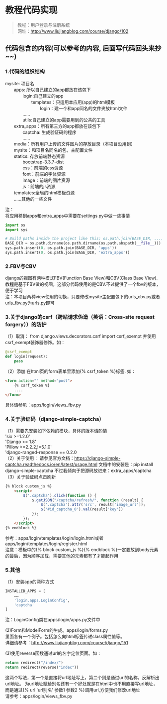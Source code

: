 # 教程代码实现
>教程：用户登录与注册系统  
>网址：http://www.liujiangblog.com/course/django/102

## 代码包含的内容(可以参考的内容, 后面写代码回头来抄~~)
### 1.代码的组织结构 
mysite: 项目名  
&emsp;&emsp;apps: 所以自己建立的app都放在该包下  
&emsp;&emsp;&emsp;&emsp;login:自己建立的app  
&emsp;&emsp;&emsp;&emsp;&emsp;&emsp;templates：只适用本应用(app)的html模板  
&emsp;&emsp;&emsp;&emsp;&emsp;&emsp;&emsp;&emsp;login：建一个和app同名的文件夹放html文件    
&emsp;&emsp;&emsp;&emsp;……  
&emsp;&emsp;&emsp;&emsp;utils:自己建立的app需要用到的公共的工具  
&emsp;&emsp;extra_apps：所有第三方的app都放在该包下  
&emsp;&emsp;&emsp;&emsp;captcha: 生成验证码的程序  
&emsp;&emsp;&emsp;&emsp;……  
&emsp;&emsp;media：所有用户上传的文件图片的存放目录（本项目没用到）   
&emsp;&emsp;mysite：和项目名同名的包，主配置文件  
&emsp;&emsp;statics: 存放前端静态资源  
&emsp;&emsp;&emsp;&emsp;bootstrap-3.3.7-dist   
&emsp;&emsp;&emsp;&emsp;css：前端的css资源  
&emsp;&emsp;&emsp;&emsp;font：前端的字体资源     
&emsp;&emsp;&emsp;&emsp;image：前端的图片资源  
&emsp;&emsp;&emsp;&emsp;js：前端的js资源  
&emsp;&emsp;templates:全局的html模板资源    
&emsp;&emsp;……其他的一些文件  
   
注：  
将应用移到apps和extra_apps中需要在settings.py中做一些事情
```python
import os
import sys

# Build paths inside the project like this: os.path.join(BASE_DIR, ...)
BASE_DIR = os.path.dirname(os.path.dirname(os.path.abspath(__file__)))
sys.path.insert(0, os.path.join(BASE_DIR, 'apps'))
sys.path.insert(0, os.path.join(BASE_DIR, 'extra_apps'))
```
### 2.FBV与CBV
django的视图有两种模式FBV(Function Base View)和CBV(Class Base View).  
教程是基于FBV做的视图，这部分代码使用的是CBV.不过提供了一个fbv的版本，便于学习  
注：本项目两种view使用的切换，只要修改mysite主配置包下的urls_cbv.py或者urls_fbv.py为urls.py即可


### 3.关于django的csrf（跨站请求伪造（英语：Cross-site request forgery））的防护  
（1）取消：
from django.views.decorators.csrf import csrf_exempt
并使用csrf_exempt装饰器修饰。如： 
```python
@csrf_exempt
def login(request):
    pass
``` 

（2）添加
在html页的form表单里添加{% csrf_token %}标签. 如：
```html
<form action="" method="post">
    {% csrf_token %}
    ....
</form>
```
具体请参见：apps/login/views_fbv.py

### 4.关于验证码（django-simple-captcha）
（1）需要先安装如下依赖的模块，具体的版本请酌情  
'six >=1.2.0'  
'Django >= 1.8'  
'Pillow >=2.2.2,!=5.1.0'  
'django-ranged-response == 0.2.0  
（2）关于使用：
请参见官方文档：https://django-simple-captcha.readthedocs.io/en/latest/usage.html
文档中的安装是：pip install  django-simple-captcha
不过我倾向于把源码放进来：extra_apps/captcha
（3）关于验证码点击刷新
```html
{% block custom_js %}
    <script>
        $('.captcha').click(function () {
            $.getJSON("/captcha/refresh/", function (result) {
                $('.captcha').attr('src', result['image_url']);
                $('#id_captcha_0').val(result['key'])
            });
        });
    </script>
{% endblock %}
```
参考：apps/login/templates/login/login.html或者apps/login/templates/login/register.html    
注意：模板中的{% block custom_js %}{% endblock %}一定要放到body元素的最后，因为顺序加载，需要其他的元素都有了才能起作用
### 5.其他
（1）安装app的两种方式
```python
INSTALLED_APPS = [
    ……
    'login.apps.LoginConfig',
    'captcha'
]
```
注：LoginConfig类在apps/login/apps.py文件中

(2)Form和ModelForm的生成。apps/login/forms.py  
里面各有一个例子。包括怎么向html标签传递class属性值等。  
详细请参考：http://www.liujiangblog.com/course/django/151
  
(3)使用reverse函数通过url的名字定位页面。如：  
```python
return redirect("/index/")
return redirect(reverse("index"))
```
这两个写法，第一个是直接将url地址写上，第二个则是通过url的名称，反解析出url地址。
为url地址赋给别名还有一个好处就是在html中也不用直接写url地址，
而是通过{% url 'url别名' 参数1 参数2 %}调用url,方便我们修改url地址  
请参考：apps/login/views_fbv.py


